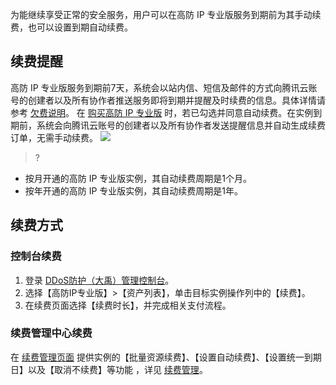 为能继续享受正常的安全服务，用户可以在高防 IP 专业版服务到期前为其手动续费，也可以设置到期自动续费。
## 续费提醒
高防 IP 专业版服务到期前7天，系统会以站内信、短信及邮件的方式向腾讯云账号的创建者以及所有协作者推送服务即将到期并提醒及时续费的信息。具体详情请参考 [欠费说明](https://cloud.tencent.com/document/product/1005/30851)。
在 [购买高防 IP 专业版](https://cloud.tencent.com/document/product/1005/30848) 时，若已勾选并同意自动续费。在实例到期前，系统会向腾讯云账号的创建者以及所有协作者发送提醒信息并自动生成续费订单，无需手动续费。
![](https://main.qcloudimg.com/raw/d23f7b69a355404ec8f5b0419409e4ac.png)
>?
- 按月开通的高防 IP 专业版实例，其自动续费周期是1个月。
- 按年开通的高防 IP 专业版实例，其自动续费周期是1年。 

## 续费方式
### 控制台续费
1. 登录 [DDoS防护（大禹）管理控制台](https://console.cloud.tencent.com/dayu/overview)。
2. 选择【高防IP专业版】>【资产列表】，单击目标实例操作列中的【续费】。
3. 在续费页面选择【续费时长】，并完成相关支付流程。

### 续费管理中心续费
 在 [续费管理页面](https://console.cloud.tencent.com/account/renewal) 提供实例的【批量资源续费】、【设置自动续费】、【设置统一到期日】以及【取消不续费】等功能 ，详见 [续费管理](https://cloud.tencent.com/document/product/555/7454)。
